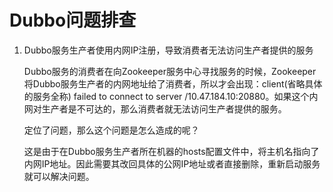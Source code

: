 # Dubbo问题排查

1. Dubbo服务生产者使用内网IP注册，导致消费者无法访问生产者提供的服务 

    Dubbo服务的消费者在向Zookeeper服务中心寻找服务的时候，Zookeeper将Dubbo服务生产者的内网地址给了消费者，所以才会出现：client(省略具体的服务全称) failed to connect to server /10.47.184.10:20880。如果这个内网对生产者是不可达的，那么消费者就无法访问生产者提供的服务。

    定位了问题，那么这个问题是怎么造成的呢？
    
    这是由于在Dubbo服务生产者所在机器的hosts配置文件中，将主机名指向了内网IP地址。因此需要其改回具体的公网IP地址或者直接删除，重新启动服务就可以解决问题。
